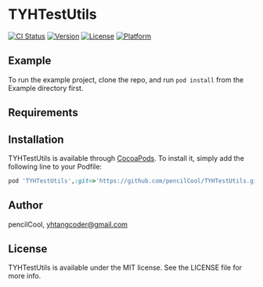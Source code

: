 # TYHTestUtils

[![CI Status](https://img.shields.io/travis/pencilCool/TYHTestUtils.svg?style=flat)](https://travis-ci.org/pencilCool/TYHTestUtils)
[![Version](https://img.shields.io/cocoapods/v/TYHTestUtils.svg?style=flat)](https://cocoapods.org/pods/TYHTestUtils)
[![License](https://img.shields.io/cocoapods/l/TYHTestUtils.svg?style=flat)](https://cocoapods.org/pods/TYHTestUtils)
[![Platform](https://img.shields.io/cocoapods/p/TYHTestUtils.svg?style=flat)](https://cocoapods.org/pods/TYHTestUtils)

## Example

To run the example project, clone the repo, and run `pod install` from the Example directory first.

## Requirements

## Installation

TYHTestUtils is available through [CocoaPods](https://cocoapods.org). To install
it, simply add the following line to your Podfile:

```ruby
pod 'TYHTestUtils',:git=>'https://github.com/pencilCool/TYHTestUtils.git'
```

## Author

pencilCool, yhtangcoder@gmail.com

## License

TYHTestUtils is available under the MIT license. See the LICENSE file for more info.
